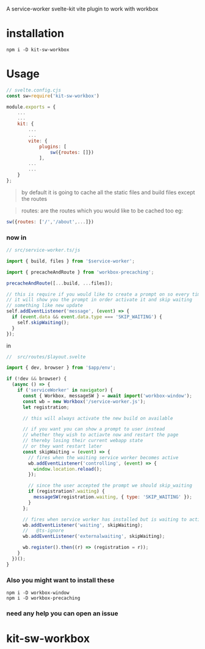 A service-worker svelte-kit vite plugin to work with workbox

# installation

`npm i -D kit-sw-workbox`

# Usage

```js
// svelte.config.cjs
const sw=require('kit-sw-workbox')

module.exports = {
    ...
    ...
	kit: {
        ...
        ...
		vite: {
			plugins: [
                sw({routes: []})
            ],
        ...
        ...
	}
};
```

> by default it is going to cache all the static files and build files except the routes

> routes: are the routes which you would like to be cached too
> eg:

```js
sw({routes: ['/','/about',...]})
```

### now in

```js
// src/service-worker.ts/js

import { build, files } from '$service-worker';

import { precacheAndRoute } from 'workbox-precaching';

precacheAndRoute([...build, ...files]);

// this is require if you would like to create a prompt on so every time a new build is available
// it will show you the prompt in order activate it and skip waiting
// something like new update
self.addEventListener('message', (event) => {
  if (event.data && event.data.type === 'SKIP_WAITING') {
    self.skipWaiting();
  }
});
```

in

```js
//  src/routes/$layout.svelte

import { dev, browser } from '$app/env';

if (!dev && browser) {
  (async () => {
    if ('serviceWorker' in navigator) {
      const { Workbox, messageSW } = await import('workbox-window');
      const wb = new Workbox('/service-worker.js');
      let registration;

      // this will always activate the new build on available

      // if you want you can show a prompt to user instead
      // whether they wish to actiavte now and restart the page
      // thereby losing their current webapp state
      // or they want restart later
      const skipWaiting = (event) => {
        // fires when the waiting service worker becomes active
        wb.addEventListener('controlling', (event) => {
          window.location.reload();
        });

        // since the user accepted the prompt we should skip_waiting
        if (registration?.waiting) {
          messageSW(registration.waiting, { type: 'SKIP_WAITING' });
        }
      };

      // fires when service worker has installed but is waiting to activate.
      wb.addEventListener('waiting', skipWaiting);
      //   @ts-ignore
      wb.addEventListener('externalwaiting', skipWaiting);

      wb.register().then((r) => (registration = r));
    }
  })();
}
```

### Also you might want to install these

```
npm i -D workbox-window
npm i -D workbox-precaching
```

### need any help you can open an issue

# kit-sw-workbox
